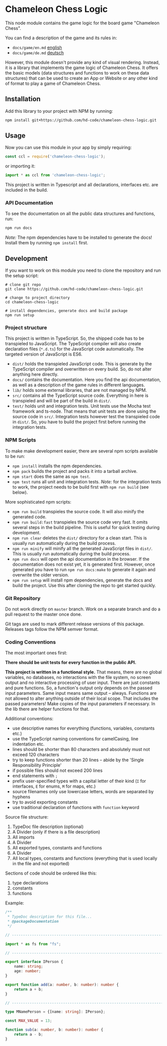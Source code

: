 # Chameleon Chess Logic

This node module contains the game logic for the board game "Chameleon Chess".

You can find a description of the game and its rules in:
- `docs/game/en.md` [english](./docs/game/en.md)
- `docs/game/de.md` [deutsch](./docs/game/de.md)

However, this module doesn't provide any kind of visual rendering. Instead, it is a library that implements the game logic of Chameleon Chess. It offers the basic models (data structures and functions to work on these data structures) that can be used to create an App or Website or any other kind of format to play a game of Chameleon Chess.

## Installation

Add this library to your project with NPM by running:

```sh
npm install git+https://github.com/hd-code/chameleon-chess-logic.git
```

## Usage

Now you can use this module in your app by simply requiring:

```js
const ccl = require('chameleon-chess-logic');
```

or importing it:

```ts
import * as ccl from 'chameleon-chess-logic';
```

This project is written in Typescript and all declarations, interfaces etc. are included in the build.

### API Documentation

To see the documentation on all the public data structures and functions, run:

```sh
npm run docs
```

_Note:_ The npm dependencies have to be installed to generate the docs! Install them by running `npm install` first.

## Development

If you want to work on this module you need to clone the repository and run the setup script:

```shell
# clone git repo
git clone https://github.com/hd-code/chameleon-chess-logic.git

# change to project directory
cd chameleon-chess-logic

# install dependencies, generate docs and build package
npm run setup
```

### Project structure

This project is written in TypeScript. So, the shipped code has to be transpieled to JavaScript. The TypeScript compiler will also create declaration files (`*.d.ts`) for the JavaScript code automatically. The targeted version of JavaScript is ES6.

- `dist/` holds the transpieled JavaScript code. This is generate by the TypeScript compiler and overwritten on every build. So, do not alter anything here directly.
- `docs/` contains the documentation. Here you find the api documentation, as well as a description of the game rules in different languages.
- `lib/` holds some external libraries, that are not managed by NPM.
- `src/` contains all the TypeScript source code. Everything in here is transpieled and will be part of the build in `dist/`.
- `test/` holds unit and integration tests. Unit tests use the Mocha test framework and ts-node. That means that unit tests are done using the source code in `src/`. Integration tests however test the transpieled code in `dist/`. So, you have to build the project first before running the integration tests.

### NPM Scripts

To make make development easier, there are several npm scripts available to be run:

- `npm install` installs the npm dependencies.
- `npm pack` builds the project and packs it into a tarball archive.
- `npm start` does the same as `npm test`.
- `npm test` runs all unit and integration tests. _Note:_ for the integration tests to work, the project needs to be build first with `npm run build` (see below).

More sophisticated npm scripts:

- `npm run build` transpieles the source code. It will also minify the generated code.
- `npm run build:fast` transpieles the source code very fast. It omits several steps in the build pipeline. This is useful for quick testing during development.
- `npm run clear` deletes the `dist/` directory for a clean start. This is usually run automatically during the build process.
- `npm run minify` will minify all the generated JavaScript files in `dist/`. This is usually run automatically during the build process.
- `npm run docs` will open the api documentation in the browser. If the documentation does not exist yet, it is generated first. However, once generated you have to run `npm run docs:make` to generate it again and overwrite the older version.
- `npm run setup` will install npm dependencies, generate the docs and build the project. Use this after cloning the repo to get started quickly.

### Git Repository

Do not work directly on `master` branch. Work on a separate branch and do a pull request to the master once done.

Git tags are used to mark different release versions of this package. Releases tags follow the NPM semver format.

### Coding Conventions

The most important ones first:

**There should be unit tests for every function in the public API.**

**This project is written in a functional style.** That means, there are no global variables, no databases, no interactions with the file system, no screen output and no interactive processing of user input. There are just constants and pure functions. So, a function's output only depends on the passed input parameters. Same input means same output – always. Functions are not allowed to alter anything outside of their local scope. That includes the passed parameters! Make copies of the input parameters if necessary. In the lib there are helper functions for that.

Additional conventions:

- use descriptive names for everything (functions, variables, constants etc.)
- use the TypeScript naming conventions for camelCasing, line indentation etc.
- lines should be shorter than 80 characters and absolutely must not exceed 120 characters
- try to keep functions shorter than 20 lines – abide by the 'Single Responsibility Principle'
- if possible files should not exceed 200 lines
- end statements with `;`
- prefix user-specified types with a capital letter of their kind (`I` for interfaces, `E` for enums, `M` for maps, etc.)
- source filenames only use lowercase letters, words are separated by hyphens
- try to avoid exporting constants
- use traditional declaration of functions with `function` keyword

Source file structure:

1. TypeDoc file description (optional)
2. A Divider (only if there is a file description)
3. All imports
4. A Divider
5. All exported types, constants and functions
6. A Divider
7. All local types, constants and functions (everything that is used locally in the file and not exported)

Sections of code should be ordered like this:

1. type declarations
2. constants
3. functions

Example:

```ts
/**
 * TypeDoc description for this file...
 * @packageDocumentation
 */

// -----------------------------------------------------------------------------

import * as fs from "fs";

// -----------------------------------------------------------------------------

export interface IPerson {
    name: string;
    age: number;
}

export function add(a: number, b: number): number {
    return a + b;
}

// -----------------------------------------------------------------------------

type MNamePerson = {[name: string]: IPerson};

const MAX_VALUE = 13;

function sub(a: number, b: number): number {
    return a - b;
}
```